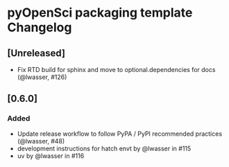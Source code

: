 # pyOpenSci packaging template Changelog

## [Unreleased]
* Fix RTD build for sphinx and move to optional.dependencies for docs (@lwasser, #126)

## [0.6.0]

### Added

* Update release workflow to follow PyPA / PyPI recommended practices (@lwasser, #48)
* development instructions for hatch envt by @lwasser in #115
* uv by @lwasser in #116
